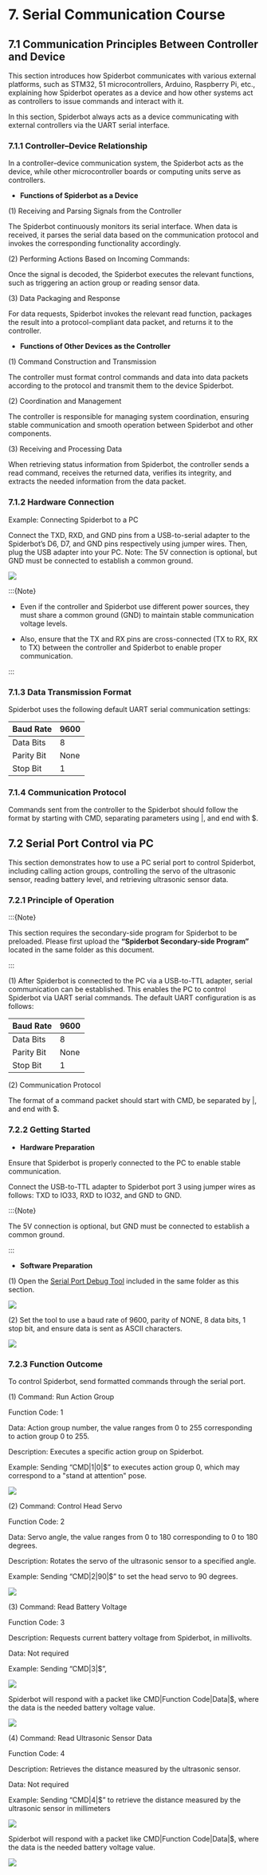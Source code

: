 # 7. Serial Communication Course

## 7.1 Communication Principles Between Controller and Device

This section introduces how Spiderbot communicates with various external platforms, such as STM32, 51 microcontrollers, Arduino, Raspberry Pi, etc., explaining how Spiderbot operates as a device and how other systems act as controllers to issue commands and interact with it.

In this section, Spiderbot always acts as a device communicating with external controllers via the UART serial interface.

### 7.1.1 Controller–Device Relationship

In a controller–device communication system, the Spiderbot acts as the device, while other microcontroller boards or computing units serve as controllers.

* **Functions of Spiderbot as a Device**

(1) Receiving and Parsing Signals from the Controller

The Spiderbot continuously monitors its serial interface. When data is received, it parses the serial data based on the communication protocol and invokes the corresponding functionality accordingly.

(2) Performing Actions Based on Incoming Commands:

Once the signal is decoded, the Spiderbot executes the relevant functions, such as triggering an action group or reading sensor data.

(3) Data Packaging and Response

For data requests, Spiderbot invokes the relevant read function, packages the result into a protocol-compliant data packet, and returns it to the controller.

* **Functions of Other Devices as the Controller**

(1) Command Construction and Transmission

The controller must format control commands and data into data packets according to the protocol and transmit them to the device Spiderbot.

(2) Coordination and Management

The controller is responsible for managing system coordination, ensuring stable communication and smooth operation between Spiderbot and other components.

(3) Receiving and Processing Data

When retrieving status information from Spiderbot, the controller sends a read command, receives the returned data, verifies its integrity, and extracts the needed information from the data packet.

### 7.1.2 Hardware Connection

Example: Connecting Spiderbot to a PC

Connect the TXD, RXD, and GND pins from a USB-to-serial adapter to the Spiderbot’s D6, D7, and GND pins respectively using jumper wires. Then, plug the USB adapter into your PC. Note: The 5V connection is optional, but GND must be connected to establish a common ground.

<img class="common_img" src="../_static/media/chapter_7/section_1/media/image2.png"   />

:::{Note}

* Even if the controller and Spiderbot use different power sources, they must share a common ground (GND) to maintain stable communication voltage levels.

* Also, ensure that the TX and RX pins are cross-connected (TX to RX, RX to TX) between the controller and Spiderbot to enable proper communication.

:::

### 7.1.3 Data Transmission Format

Spiderbot uses the following default UART serial communication settings:

| Baud Rate  | 9600 |
| :--------- | :--- |
| Data Bits  | 8    |
| Parity Bit | None |
| Stop Bit   | 1    |

### 7.1.4 Communication Protocol

Commands sent from the controller to the Spiderbot should follow the format by starting with CMD, separating parameters using \|, and end with \$.

## 7.2 Serial Port Control via PC

This section demonstrates how to use a PC serial port to control Spiderbot, including calling action groups, controlling the servo of the ultrasonic sensor, reading battery level, and retrieving ultrasonic sensor data.

### 7.2.1 Principle of Operation

:::{Note}

This section requires the secondary-side program for Spiderbot to be preloaded. Please first upload the **“Spiderbot Secondary-side Program”** located in the same folder as this document.

:::

(1) After Spiderbot is connected to the PC via a USB-to-TTL adapter, serial communication can be established. This enables the PC to control Spiderbot via UART serial commands. The default UART configuration is as follows:

| Baud Rate  | 9600 |
| ---------- | ---- |
| Data Bits  | 8    |
| Parity Bit | None |
| Stop Bit   | 1    |

(2) Communication Protocol

The format of a command packet should start with CMD, be separated by \|, and end with \$.

### 7.2.2 Getting Started

* **Hardware Preparation**

Ensure that Spiderbot is properly connected to the PC to enable stable communication.

Connect the USB-to-TTL adapter to Spiderbot port 3 using jumper wires as follows: TXD to IO33, RXD to IO32, and GND to GND.

:::{Note}

The 5V connection is optional, but GND must be connected to establish a common ground.

:::

* **Software Preparation**

(1) Open the [Serial Port Debug Tool]() included in the same folder as this section.

<img class="common_img" src="../_static/media/chapter_7/section_2/media/image2.png"  />

(2) Set the tool to use a baud rate of 9600, parity of NONE, 8 data bits, 1 stop bit, and ensure data is sent as ASCII characters.

<img class="common_img" src="../_static/media/chapter_7/section_2/media/image3.png"  />

### 7.2.3 Function Outcome

To control Spiderbot, send formatted commands through the serial port.

(1) Command: Run Action Group

Function Code: 1

Data: Action group number, the value ranges from 0 to 255 corresponding to action group 0 to 255.

Description: Executes a specific action group on Spiderbot.

Example: Sending “CMD\|1\|0\|\$” to executes action group 0, which may correspond to a "stand at attention" pose.

<img class="common_img" src="../_static/media/chapter_7/section_2/media/image4.png"  />

(2) Command: Control Head Servo

Function Code: 2

Data: Servo angle, the value ranges from 0 to 180 corresponding to 0 to 180 degrees.

Description: Rotates the servo of the ultrasonic sensor to a specified angle.

Example: Sending “CMD\|2\|90\|\$” to set the head servo to 90 degrees.

<img class="common_img" src="../_static/media/chapter_7/section_2/media/image5.png"  />

(3) Command: Read Battery Voltage

Function Code: 3

Description: Requests current battery voltage from Spiderbot, in millivolts.

Data: Not required

Example: Sending “CMD\|3\|\$”,

<img class="common_img" src="../_static/media/chapter_7/section_2/media/image6.png"  />

Spiderbot will respond with a packet like CMD\|Function Code\|Data\|\$, where the data is the needed battery voltage value.

<img class="common_img" src="../_static/media/chapter_7/section_2/media/image7.png"  />

(4) Command: Read Ultrasonic Sensor Data

Function Code: 4

Description: Retrieves the distance measured by the ultrasonic sensor.

Data: Not required

Example: Sending “CMD\|4\|\$” to retrieve the distance measured by the ultrasonic sensor in millimeters

<img class="common_img" src="../_static/media/chapter_7/section_2/media/image8.png"  />

Spiderbot will respond with a packet like CMD\|Function Code\|Data\|\$, where the data is the needed battery voltage value.

<img class="common_img" src="../_static/media/chapter_7/section_2/media/image9.png"  />
